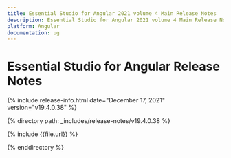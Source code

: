 ```yaml
---
title: Essential Studio for Angular 2021 volume 4 Main Release Notes  
description: Essential Studio for Angular 2021 volume 4 Main Release Notes  
platform: Angular
documentation: ug
---
```


# Essential Studio for Angular  Release Notes  

{% include release-info.html date="December 17, 2021"  version="v19.4.0.38" %} 


{% directory path: _includes/release-notes/v19.4.0.38 %}

{% include {{file.url}} %}

{% enddirectory %}